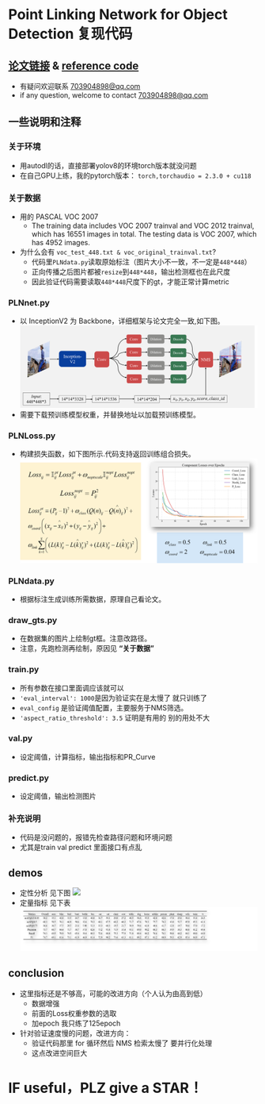 # Point Linking Network for Object Detection 复现代码
## [论文链接](https://arxiv.org/abs/1706.03646) & [reference code](https://github.com/Shallow-W/PointLN)
- 有疑问欢迎联系 703904898@qq.com
- if any question, welcome to contact 703904898@qq.com
## 一些说明和注释
### 关于环境
- 用autodl的话，直接部署yolov8的环境torch版本就没问题
- 在自己GPU上练，我的pytorch版本： `torch,torchaudio = 2.3.0 + cu118`
### 关于数据
- 用的 PASCAL VOC 2007
  - The training data includes VOC 2007 trainval and VOC 2012 trainval, which has 16551 images in total. The testing data is VOC 2007, which has 4952 images.
- 为什么会有 `voc_test_448.txt & voc_original_trainval.txt`?
  - 代码里`PLNdata.py`读取原始标注（图片大小不一致，不一定是`448*448`）
  - 正向传播之后图片都被`resize`到`448*448`，输出检测框也在此尺度
  - 因此验证代码需要读取`448*448`尺度下的gt，才能正常计算metric
### PLNnet.py
- 以 InceptionV2 为 Backbone，详细框架与论文完全一致,如下图。
 ![](img1.png )
- 需要下载预训练模型权重，并替换地址以加载预训练模型。<br>
### PLNLoss.py
- 构建损失函数，如下图所示.代码支持返回训练组合损失。
![](img2.png )
### PLNdata.py
- 根据标注生成训练所需数据，原理自己看论文。
### draw_gts.py
- 在数据集的图片上绘制gt框。注意改路径。
- 注意，先跑检测再绘制，原因见 **“关于数据”**
### train.py
- 所有参数在接口里面调应该就可以
- `'eval_interval': 1000`是因为验证实在是太慢了 就只训练了
- `eval_config` 是验证阈值配置，主要服务于NMS筛选。
- `'aspect_ratio_threshold': 3.5` 证明是有用的 别的用处不大
### val.py
- 设定阈值，计算指标，输出指标和PR_Curve
### predict.py
- 设定阈值，输出检测图片
### 补充说明
- 代码是没问题的，报错先检查路径问题和环境问题
- 尤其是train val predict 里面接口有点乱
## demos
- 定性分析 见下图
![](img3.png )
- 定量指标 见下表
![](img4.png )
## conclusion
- 这里指标还是不够高，可能的改进方向（个人认为由高到低）
  - 数据增强
  - 前面的Loss权重参数的选取
  - 加epoch 我只练了125epoch
- 针对验证速度慢的问题，改进方向：
  - 验证代码那里 for 循环然后 NMS 检索太慢了 要并行化处理
  - 这点改进空间巨大

# IF useful，PLZ give a STAR！
